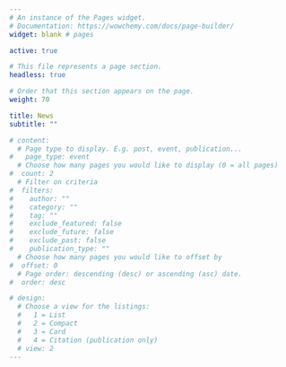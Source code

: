 ```yaml
---
# An instance of the Pages widget.
# Documentation: https://wowchemy.com/docs/page-builder/
widget: blank # pages

active: true

# This file represents a page section.
headless: true

# Order that this section appears on the page.
weight: 70

title: News
subtitle: ""

# content:
  # Page type to display. E.g. post, event, publication...
#   page_type: event
  # Choose how many pages you would like to display (0 = all pages)
#  count: 2
  # Filter on criteria
#  filters:
#    author: ""
#    category: ""
#    tag: ""
#    exclude_featured: false
#    exclude_future: false
#    exclude_past: false
#    publication_type: ""
  # Choose how many pages you would like to offset by
#  offset: 0
  # Page order: descending (desc) or ascending (asc) date.
#  order: desc

# design:
  # Choose a view for the listings:
  #   1 = List
  #   2 = Compact
  #   3 = Card
  #   4 = Citation (publication only)
  # view: 2
---
```

